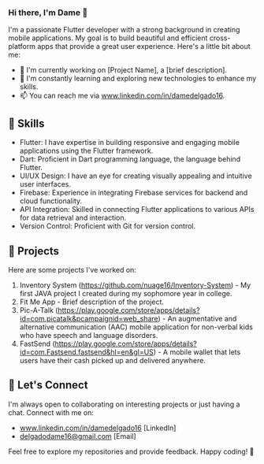 ### Hi there, I'm Dame 👋


I'm a passionate Flutter developer with a strong background in creating mobile applications. My goal is to build beautiful and efficient cross-platform apps that provide a great user experience. Here's a little bit about me:

- 🚀 I'm currently working on [Project Name], a [brief description].
- 🌱 I'm constantly learning and exploring new technologies to enhance my skills.
- 📫 You can reach me via www.linkedin.com/in/damedelgado16.

## 🔧 Skills

- Flutter: I have expertise in building responsive and engaging mobile applications using the Flutter framework.
- Dart: Proficient in Dart programming language, the language behind Flutter.
- UI/UX Design: I have an eye for creating visually appealing and intuitive user interfaces.
- Firebase: Experience in integrating Firebase services for backend and cloud functionality.
- API Integration: Skilled in connecting Flutter applications to various APIs for data retrieval and interaction.
- Version Control: Proficient with Git for version control.

## 📱 Projects

Here are some projects I've worked on:

1. Inventory System (https://github.com/nuage16/Inventory-System) - My first JAVA project I created during my sophomore year in college.
2. Fit Me App - Brief description of the project.
3. Pic-A-Talk (https://play.google.com/store/apps/details?id=com.picatalk&pcampaignid=web_share) - An augmentative and alternative communication (AAC) mobile application for non-verbal kids who have speech and language disorders.
4. FastSend (https://play.google.com/store/apps/details?id=com.Fastsend.fastsend&hl=en&gl=US) - A mobile wallet that lets users have their cash picked up and delivered anywhere.


## 🤝 Let's Connect

I'm always open to collaborating on interesting projects or just having a chat. Connect with me on:

- www.linkedin.com/in/damedelgado16 [LinkedIn]
- delgadodame16@gmail.com [Email]

Feel free to explore my repositories and provide feedback. Happy coding! 🚀
